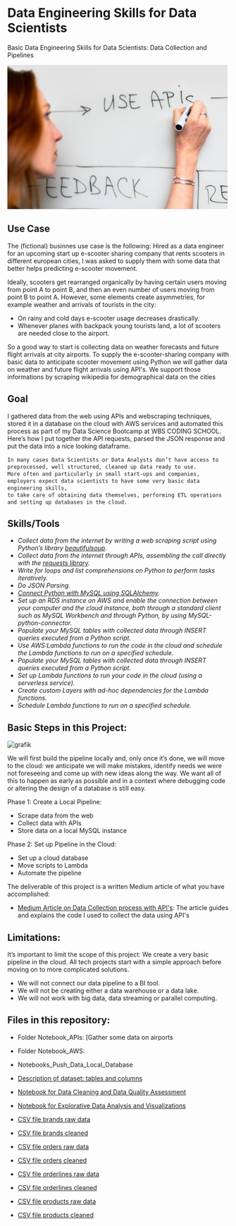# Data Engineering Skills for Data Scientists
Basic Data Engineering Skills for Data Scientists: Data Collection and Pipelines

![](picture_project.png)

## Use Case
The (fictional) businnes use case is the following: Hired as a data engineer for an upcoming start up e-scooter sharing company that rents scooters in different european cities, I was asked to supply them with some data that better helps predicting e-scooter movement.

Ideally, scooters get rearranged organically by having certain users moving from point A to point B, and then an even number of users moving from point B to point A. However, some elements create asymmetries, for example weather and arrivals of tourists in the city:
- On rainy and cold days e-scooter usage decreases drastically.
- Whenever planes with backpack young tourists land, a lot of scooters are needed close to the airport.

So a good way to start is collecting data on weather forecasts and future flight arrivals at city airports. To supply the e-scooter-sharing company with basic data to anticipate scooter movement using Python we will gather data on weather and future flight arrivals using API's. We support those informations by scraping wikipedia for demographical data on the cities

## Goal 
I gathered data from the web using APIs and webscraping techniques, stored it in a database on the cloud with AWS services and automated this process as part of my Data Science Bootcamp at WBS CODING SCHOOL. Here’s how I put together the API requests, parsed the JSON response and put the data into a nice looking dataframe.

    In many cases Data Scientists or Data Analysts don’t have access to preprocessed, well structured, cleaned up data ready to use.  
    More often and particularly in small start-ups and companies, employers expect data scientists to have some very basic data engineering skills,  
    to take care of obtaining data themselves, performing ETL operations and setting up databases in the cloud. 

## Skills/Tools
- *Collect data from the internet by writing a web scraping script using Python’s library [beautifulsoup](https://beautiful-soup-4.readthedocs.io/en/latest/).*   
- *Collect data from the internet through APIs, assembling the call directly with the [requests library](https://pypi.org/project/requests/).*   
- *Write for loops and list comprehensions on Python to perform tasks iteratively.*
- *Do JSON Parsing.*   
- *[Connect Python with MySQL using SQLAlchemy](https://www.sqlalchemy.org/).*  
- *Set up an RDS instance on AWS and enable the connection between your computer and the cloud instance, both through a standard client such as MySQL Workbench and through Python, by using MySQL-python-connector.*   
- *Populate your MySQL tables with collected data through INSERT queries executed from a Python script.*  
- *Use AWS:Lambda functions to run the code in the cloud and schedule the Lambda functions to run on a specified schedule.*   
- *Populate your MySQL tables with collected data through INSERT queries executed from a Python script.*   
- *Set up Lambda functions to run your code in the cloud (using a serverless service).*   
- *Create custom Layers with ad-hoc dependencies for the Lambda functions.*   
- *Schedule Lambda functions to run on a specified schedule.*   

## Basic Steps in this Project: 

![grafik](https://user-images.githubusercontent.com/100354393/206842323-8d05a438-ba00-4afd-b1b4-ff32f1f15b40.png)

We will first build the pipeline locally and, only once it’s done, we will move to the cloud: we anticipate we will make mistakes, identify needs we were not foreseeing and come up with new ideas along the way. We want all of this to happen as early as possible and in a context where debugging code or altering the design of a database is still easy.

Phase 1: Create a Local Pipeline: 
- Scrape data from the web
- Collect data with APIs
- Store data on a local MySQL instance

Phase 2: Set up Pipeline in the Cloud: 
- Set up a cloud database
- Move scripts to Lambda
- Automate the pipeline 

The deliverable of this project is a written Medium article of what you have accomplished: 
- [Medium Article on Data Collection process with API's](https://medium.com/@rene.markovits/data-engineering-skills-for-data-scientists-c095e01dd82b): The article guides and explains the code I used to collect the data using API's


## Limitations: 
It’s important to limit the scope of this project: We create a very basic pipeline in the cloud. 
All tech projects start with a simple approach before moving on to more complicated solutions.
- We will not connect our data pipeline to a BI tool. 
- We will not be creating either a data warehouse or a data lake.
- We will not work with big data, data streaming or parallel computing.

## Files in this repository: 
- Folder Notebook_APIs:
            [Gather some data on airports
- Folder Notebook_AWS: 
- Notebooks_Push_Data_Local_Database


- [Description of dataset: tables and columns](../main/description_tables_columns.txt)
- [Notebook for Data Cleaning and Data Quality Assessment](../main/data-cleaning-and-merging.ipynb)      
- [Notebook for Explorative Data Analysis and Visualizations](../main/EDA_for_sales-data.ipynb)  
- [CSV file brands raw data](../main/brands.csv)  
- [CSV file brands cleaned](../main/brands_clean.csv)
- [CSV file orders raw data](../main/orders.csv)  
- [CSV file orders cleaned](../main/orders_clean.csv)
- [CSV file orderlines raw data](../main/orderlines.csv)  
- [CSV file orderlines cleaned](../main/orderlines_clean.csv)
- [CSV file products raw data](../main/products.csv)  
- [CSV file products cleaned](../main/products_clean.csv)





